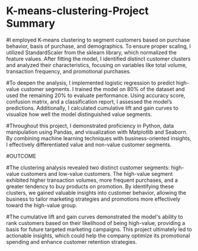 # K-means-clustering-Project Summary
#I employed K-means clustering to segment customers based on purchase behavior, basis of purchase, and demographics. To ensure proper scaling, I utilized StandardScaler from the sklearn library, which normalized the feature values. After fitting the model, I identified distinct customer clusters and analyzed their characteristics, focusing on variables like total volume, transaction frequency, and promotional purchases.

#To deepen the analysis, I implemented logistic regression to predict high-value customer segments. I trained the model on 80% of the dataset and used the remaining 20% to evaluate performance. Using accuracy score, confusion matrix, and a classification report, I assessed the model’s predictions. Additionally, I calculated cumulative lift and gain curves to visualize how well the model distinguished value segments.

#Throughout this project, I demonstrated proficiency in Python, data manipulation using Pandas, and visualization with Matplotlib and Seaborn. By combining machine learning techniques with business-oriented insights, I effectively differentiated value and non-value customer segments.


#OUTCOME

#The clustering analysis revealed two distinct customer segments: high-value customers and low-value customers. The high-value segment exhibited higher transaction volumes, more frequent purchases, and a greater tendency to buy products on promotion. By identifying these clusters, we gained valuable insights into customer behavior, allowing the business to tailor marketing strategies and promotions more effectively toward the high-value group.

#The cumulative lift and gain curves demonstrated the model's ability to rank customers based on their likelihood of being high-value, providing a basis for future targeted marketing campaigns. This project ultimately led to actionable insights, which could help the company optimize its promotional spending and enhance customer retention strategies.
